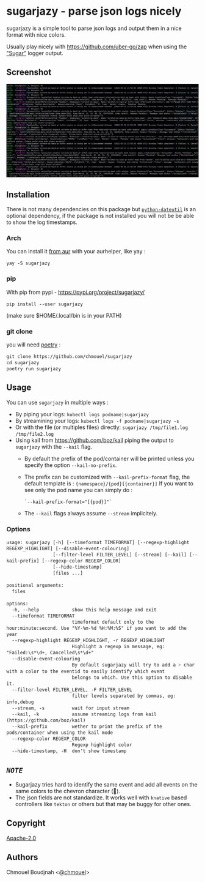 # sugarjazy - parse json logs nicely

sugarjazy is a simple tool to parse json logs and output them in a nice format with nice colors.

Usually play nicely with <https://github.com/uber-go/zap> when using the ["Sugar"](https://pkg.go.dev/go.uber.org/zap#Logger.Sugar) logger output.

## Screenshot

![screenshot](./.github/screenshot.png)

## Installation

There is not many dependencies on this package but [`python-dateutil`](https://dateutil.readthedocs.io/en/stable/) is an optional dependency, if the package is not installed you will not be be able to show the log timestamps.

### Arch

You can install it [from aur](https://aur.archlinux.org/packages/sugarjazy) with your aurhelper, like yay :

```
yay -S sugarjazy
```

### pip

With pip from pypi - <https://pypi.org/project/sugarjazy/>

```
pip install --user sugarjazy
```

(make sure $HOME/.local/bin is in your PATH)

### git clone

you will need [poetry](https://python-poetry.org/) :

```
git clone https://github.com/chmouel/sugarjazy
cd sugarjazy
poetry run sugarjazy
```

## Usage

You can use `sugarjazy` in multiple ways :

- By piping your logs: `kubectl logs podname|sugarjazy`
- By streamining your logs: `kubectl logs -f podname|sugarjazy -s`
- Or with the file (or multiples files) directly: `sugarjazy /tmp/file1.log /tmp/file2.log`
- Using kail from https://github.com/boz/kail piping the output to `sugarjazy` with the `--kail` flag.
  - By default the prefix of the pod/container will be printed unless you specify
    the option `--kail-no-prefix`.
  - The prefix can be customized with `--kail-prefix-format` flag, the default template is :
        `{namespace}/{pod}[{container}]`
        If you want to see only the pod name you can simply do :

        `--kail-prefix-format="[{pod}]"`

  - The `--kail` flags always assume `--stream` implicitely.

### Options

```shell
usage: sugarjazy [-h] [--timeformat TIMEFORMAT] [--regexp-highlight REGEXP_HIGHLIGHT] [--disable-event-colouring]
                 [--filter-level FILTER_LEVEL] [--stream] [--kail] [--kail-prefix] [--regexp-color REGEXP_COLOR]
                 [--hide-timestamp]
                 [files ...]

positional arguments:
  files

options:
  -h, --help            show this help message and exit
  --timeformat TIMEFORMAT
                        timeformat default only to the hour:minute:second. Use "%Y-%m-%d %H:%M:%S" if you want to add the year
  --regexp-highlight REGEXP_HIGHLIGHT, -r REGEXP_HIGHLIGHT
                        Highlight a regexp in message, eg: "Failed:\s*\d+, Cancelled\s*\d+"
  --disable-event-colouring
                        By default sugarjazy will try to add a ˃ char with a color to the eventid to easily identify which event
                        belongs to which. Use this option to disable it.
  --filter-level FILTER_LEVEL, -F FILTER_LEVEL
                        filter levels separated by commas, eg: info,debug
  --stream, -s          wait for input stream
  --kail, -k            assume streaming logs from kail (https://github.com/boz/kail)
  --kail-prefix         wether to print the prefix of the pods/container when using the kail mode
  --regexp-color REGEXP_COLOR
                        Regexp highlight color
  --hide-timestamp, -H  don't show timestamp
```

## *`NOTE`*

- Sugarjazy tries hard to identify the same event and add all events on the same colors to the chevron character ().
- The json fields are not standardize. It works well with `knative` based
  controllers like `tekton` or others but that may be buggy for other ones.

## Copyright

[Apache-2.0](./LICENSE)

## Authors

Chmouel Boudjnah <[@chmouel](https://twitter.com/chmouel)>
